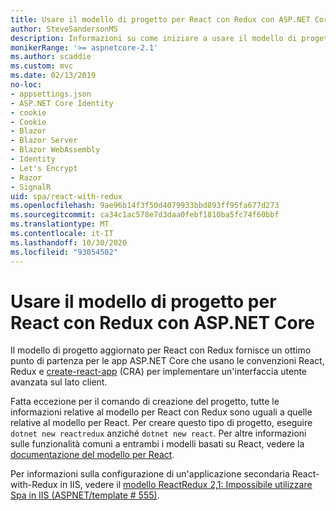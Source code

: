 ```yaml
---
title: Usare il modello di progetto per React con Redux con ASP.NET Core
author: SteveSandersonMS
description: Informazioni su come iniziare a usare il modello di progetto per applicazioni a pagina singola di ASP.NET Core per React con Redux e create-react-app.
monikerRange: '>= aspnetcore-2.1'
ms.author: scaddie
ms.custom: mvc
ms.date: 02/13/2019
no-loc:
- appsettings.json
- ASP.NET Core Identity
- cookie
- Cookie
- Blazor
- Blazor Server
- Blazor WebAssembly
- Identity
- Let's Encrypt
- Razor
- SignalR
uid: spa/react-with-redux
ms.openlocfilehash: 9ae96b14f3f50d4079933bbd893ff95fa677d273
ms.sourcegitcommit: ca34c1ac578e7d3daa0febf1810ba5fc74f60bbf
ms.translationtype: MT
ms.contentlocale: it-IT
ms.lasthandoff: 10/30/2020
ms.locfileid: "93054502"
---
```

# <a name="use-the-react-with-redux-project-template-with-aspnet-core"></a>Usare il modello di progetto per React con Redux con ASP.NET Core

Il modello di progetto aggiornato per React con Redux fornisce un ottimo punto di partenza per le app ASP.NET Core che usano le convenzioni React, Redux e [create-react-app](https://github.com/facebookincubator/create-react-app) (CRA) per implementare un'interfaccia utente avanzata sul lato client.

Fatta eccezione per il comando di creazione del progetto, tutte le informazioni relative al modello per React con Redux sono uguali a quelle relative al modello per React. Per creare questo tipo di progetto, eseguire `dotnet new reactredux` anziché `dotnet new react`. Per altre informazioni sulle funzionalità comuni a entrambi i modelli basati su React, vedere la [documentazione del modello per React](xref:spa/react).

Per informazioni sulla configurazione di un'applicazione secondaria React-with-Redux in IIS, vedere il [modello ReactRedux 2,1: Impossibile utilizzare Spa in IIS (ASPNET/template &num; 555)](https://github.com/aspnet/Templating/issues/555).
